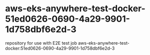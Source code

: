 # aws-eks-anywhere-test-docker-51ed0626-0690-4a29-9901-1d758dbf6e2d-3
repository for use with E2E test job aws-eks-anywhere-test-docker:51ed0626-0690-4a29-9901-1d758dbf6e2d-3
